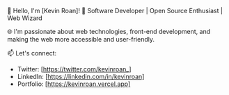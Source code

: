 👋 Hello, I'm [Kevin Roan]!
🚀 Software Developer | Open Source Enthusiast | Web Wizard

🌐 I'm passionate about web technologies, front-end development, and making the web more accessible and user-friendly.

📫 Let's connect:
- Twitter: [https://twitter.com/kevinroan_]
- LinkedIn: [https://linkedin.com/in/kevinroan]
- Portfolio: [https://kevinroan.vercel.app]
